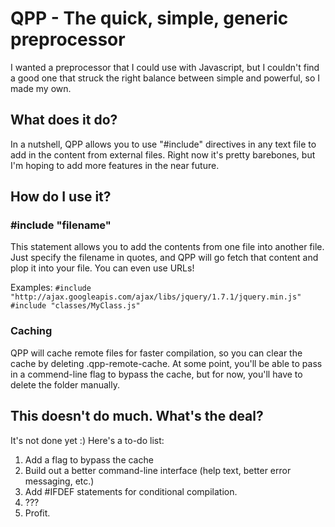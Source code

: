 # QPP - The quick, simple, generic preprocessor
I wanted a preprocessor that I could use with Javascript, but I couldn't find a good one that struck the right balance between simple and powerful, so I made my own.

## What does it do?
In a nutshell, QPP allows you to use "#include" directives in any text file to add in the content from external files. Right now it's pretty barebones, but I'm hoping to add more features in the near future.

## How do I use it?

### #include "filename"
This statement allows you to add the contents from one file into another file. Just specify the filename in quotes, and QPP will go fetch that content and plop it into your file. You can even use URLs!

Examples:
`#include "http://ajax.googleapis.com/ajax/libs/jquery/1.7.1/jquery.min.js"`
`#include "classes/MyClass.js"`

### Caching
QPP will cache remote files for faster compilation, so you can clear the cache by deleting .qpp-remote-cache. At some point, you'll be able to pass in a commend-line flag to bypass the cache, but for now, you'll have to delete the folder manually.

## This doesn't do much. What's the deal?

It's not done yet :) Here's a to-do list:

1.  Add a flag to bypass the cache
2.  Build out a better command-line interface (help text, better error messaging, etc.)
3.  Add #IFDEF statements for conditional compilation.
4.  ???
5.  Profit.